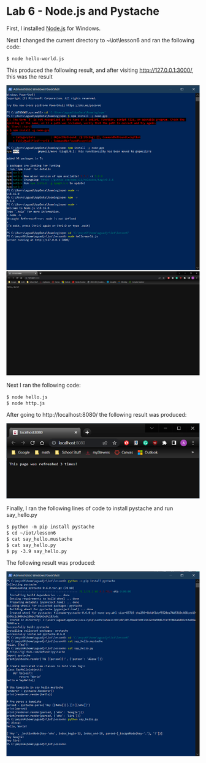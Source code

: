 # Lab 6 - Node.js and Pystache

First, I installed [Node.js](https://nodejs.org/en/download) for Windows.

Next I changed the current directory to ~\iot\lesson6 and ran the following code:
```
$ node hello-world.js
```

This produced the following result, and after visiting http://127.0.0.1:3000/, this was the result

![hello world](https://github.com/aguadagn/2023S-EE-322-A/blob/main/Lab_06/hello%20world.png)
![hello world website](https://github.com/aguadagn/2023S-EE-322-A/blob/main/Lab_06/hello%20world%20website.png)

Next I ran the following code:
```
$ node hello.js
$ node http.js
```

After going to http://localhost:8080/ the following result was produced:

![localhost](https://github.com/aguadagn/2023S-EE-322-A/blob/main/Lab_06/localhost.png)

Finally, I ran the following lines of code to install pystache and run say_hello.py
```
$ python -m pip install pystache
$ cd ~/iot/lesson6
$ cat say_hello.mustache
$ cat say_hello.py
$ py -3.9 say_hello.py
```

The following result was produced:

![mustache](https://github.com/aguadagn/2023S-EE-322-A/blob/main/Lab_06/mustache.png)
